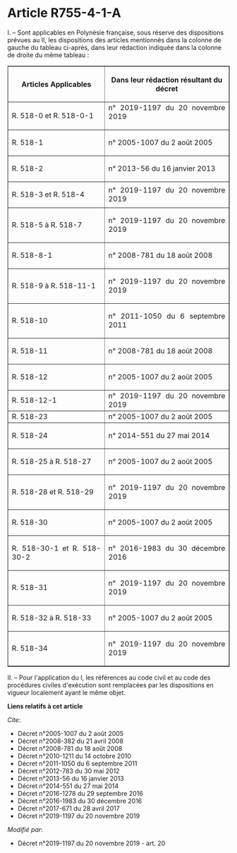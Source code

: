 # Article R755-4-1-A

I. – Sont applicables en Polynésie française, sous réserve des dispositions prévues au II, les dispositions des articles
mentionnés dans la colonne de gauche du tableau ci-après, dans leur rédaction indiquée dans la colonne de droite du même
tableau : 

<table border="1">
  <tbody>
    <tr>
      <th>

Articles Applicables </th>
      <th>

Dans leur rédaction résultant du décret </th>
    </tr>
    <tr>
      <td align="justify">R. 518-0 et R. 518-0-1 </td>
      <td align="justify">
n° 2019-1197 du 20 novembre 2019
</td>
    </tr>
    <tr>
      <td align="justify">

R. 518-1 </td>
      <td align="justify">

n° 2005-1007 du 2 août 2005 </td>
    </tr>
    <tr>
      <td align="justify">

R. 518-2 </td>
      <td align="justify">

n° 2013-56 du 16 janvier 2013 </td>
    </tr>
    <tr>
      <td align="justify">

R. 518-3 et R. 518-4 </td>
      <td align="justify">n° 2019-1197 du 20 novembre 2019 </td>
    </tr>
    <tr>
      <td align="justify">

R. 518-5 à R. 518-7 </td>
      <td align="justify">

n° 2019-1197 du 20 novembre 2019 </td>
    </tr>
    <tr>
      <td align="justify">

R. 518-8-1 </td>
      <td align="justify">

n° 2008-781 du 18 août 2008 </td>
    </tr>
    <tr>
      <td align="justify">

R. 518-9 à R. 518-11-1 </td>
      <td align="justify">

n° 2019-1197 du 20 novembre 2019 </td>
    </tr>
    <tr>
      <td align="justify">

R. 518-10 </td>
      <td align="justify">

n° 2011-1050 du 6 septembre 2011 </td>
    </tr>
    <tr>
      <td align="justify">

R. 518-11 </td>
      <td align="justify">

n° 2008-781 du 18 août 2008 </td>
    </tr>
    <tr>
      <td align="justify">

R. 518-12 </td>
      <td align="justify">

n° 2005-1007 du 2 août 2005 </td>
    </tr>
    <tr>
      <td align="justify">R. 518-12-1 </td>
      <td align="justify">n° 2019-1197 du 20 novembre 2019 </td>
    </tr>
    <tr>
      <td align="justify">R. 518-23 </td>
      <td align="justify">n° 2005-1007 du 2 août 2005 </td>
    </tr>
    <tr>
      <td align="justify">

R. 518-24 </td>
      <td align="justify">

n° 2014-551 du 27 mai 2014 </td>
    </tr>
    <tr>
      <td align="justify">

R. 518-25 à R. 518-27 </td>
      <td align="justify">

n° 2005-1007 du 2 août 2005 </td>
    </tr>
    <tr>
      <td align="justify">R. 518-28 et R. 518-29 </td>
      <td align="justify">

n° 2019-1197 du 20 novembre 2019 </td>
    </tr>
    <tr>
      <td align="justify">

R. 518-30 </td>
      <td align="justify">

n° 2005-1007 du 2 août 2005 </td>
    </tr>
    <tr>
      <td align="justify">

R. 518-30-1 et R. 518-30-2 </td>
      <td align="justify">

n° 2016-1983 du 30 décembre 2016 </td>
    </tr>
    <tr>
      <td align="justify">

R. 518-31 </td>
      <td align="justify">

n° 2019-1197 du 20 novembre 2019 </td>
    </tr>
    <tr>
      <td align="justify">

R. 518-32 à R. 518-33 </td>
      <td align="justify">

n° 2005-1007 du 2 août 2005 </td>
    </tr>
    <tr>
      <td align="justify">

R. 518-34 </td>
      <td align="justify">

n° 2019-1197 du 20 novembre 2019 </td>
    </tr>
  </tbody>
</table>

II. – Pour l'application du I, les références au code civil et au code des procédures civiles d'exécution sont remplacées par
les dispositions en vigueur localement ayant le même objet.

**Liens relatifs à cet article**

_Cite_:

  - Décret n°2005-1007 du 2 août 2005
  - Décret n°2008-382 du 21 avril 2008
  - Décret n°2008-781 du 18 août 2008
  - Décret n°2010-1211 du 14 octobre 2010
  - Décret n°2011-1050 du 6 septembre 2011
  - Décret n°2012-783 du 30 mai 2012
  - Décret n°2013-56 du 16 janvier 2013
  - Décret n°2014-551 du 27 mai 2014
  - Décret n°2016-1278 du 29 septembre 2016
  - Décret n°2016-1983 du 30 décembre 2016
  - Décret n°2017-671 du 28 avril 2017
  - Décret n°2019-1197 du 20 novembre 2019

_Modifié par_:

  - Décret n°2019-1197 du 20 novembre 2019 - art. 20
